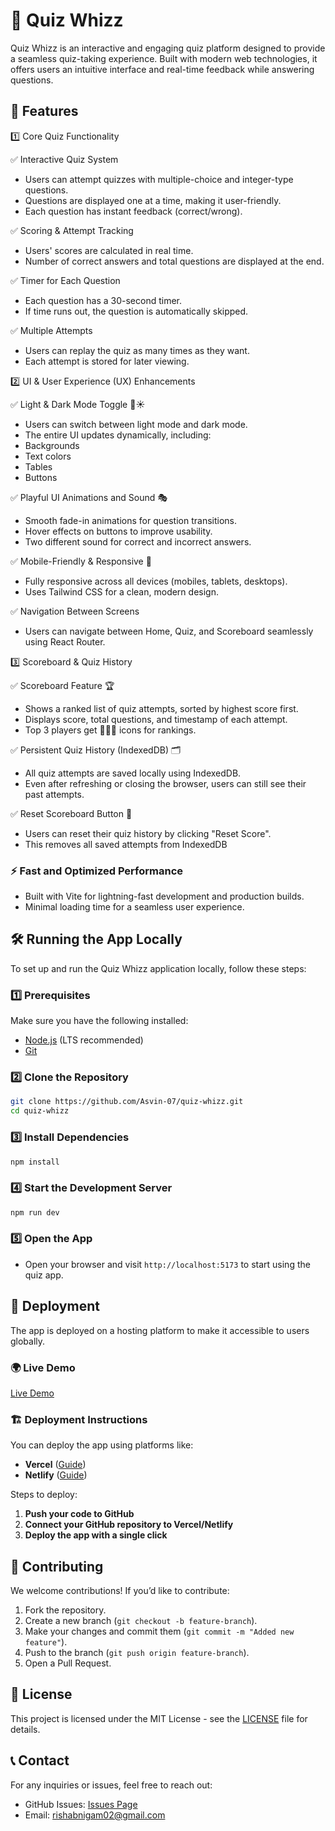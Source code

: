 # 📌 Quiz Whizz

Quiz Whizz is an interactive and engaging quiz platform designed to provide a seamless quiz-taking experience. Built with modern web technologies, it offers users an intuitive interface and real-time feedback while answering questions.

## 🚀 Features

1️⃣ Core Quiz Functionality

✅ Interactive Quiz System
- Users can attempt quizzes with multiple-choice and integer-type questions.
- Questions are displayed one at a time, making it user-friendly.
- Each question has instant feedback (correct/wrong).

✅ Scoring & Attempt Tracking
- Users' scores are calculated in real time.
- Number of correct answers and total questions are displayed at the end.

✅ Timer for Each Question
- Each question has a 30-second timer.
- If time runs out, the question is automatically skipped.

✅ Multiple Attempts
- Users can replay the quiz as many times as they want.
- Each attempt is stored for later viewing.

2️⃣ UI & User Experience (UX) Enhancements

✅ Light & Dark Mode Toggle 🌙☀️
- Users can switch between light mode and dark mode.
- The entire UI updates dynamically, including:
- Backgrounds
- Text colors
- Tables
- Buttons

✅ Playful UI Animations and Sound 🎭
- Smooth fade-in animations for question transitions.
- Hover effects on buttons to improve usability.
- Two different sound for correct and incorrect answers.

✅ Mobile-Friendly & Responsive 📱
- Fully responsive across all devices (mobiles, tablets, desktops).
- Uses Tailwind CSS for a clean, modern design.

✅ Navigation Between Screens
- Users can navigate between Home, Quiz, and Scoreboard seamlessly using React Router.

3️⃣ Scoreboard & Quiz History

✅ Scoreboard Feature 🏆
- Shows a ranked list of quiz attempts, sorted by highest score first.
- Displays score, total questions, and timestamp of each attempt.
- Top 3 players get 🥇🥈🥉 icons for rankings.

✅ Persistent Quiz History (IndexedDB) 🗂️
- All quiz attempts are saved locally using IndexedDB.
- Even after refreshing or closing the browser, users can still see their past attempts.

✅ Reset Scoreboard Button 🔄
- Users can reset their quiz history by clicking "Reset Score".
- This removes all saved attempts from IndexedDB

### ⚡ Fast and Optimized Performance
- Built with Vite for lightning-fast development and production builds.
- Minimal loading time for a seamless user experience.

## 🛠️ Running the App Locally

To set up and run the Quiz Whizz application locally, follow these steps:

### 1️⃣ Prerequisites
Make sure you have the following installed:
- [Node.js](https://nodejs.org/) (LTS recommended)
- [Git](https://git-scm.com/)

### 2️⃣ Clone the Repository
```sh
git clone https://github.com/Asvin-07/quiz-whizz.git
cd quiz-whizz
```

### 3️⃣ Install Dependencies
```sh
npm install
```

### 4️⃣ Start the Development Server
```sh
npm run dev
```

### 5️⃣ Open the App
- Open your browser and visit `http://localhost:5173` to start using the quiz app.

## 🚀 Deployment

The app is deployed on a hosting platform to make it accessible to users globally.

### 🌍 Live Demo
[Live Demo](https://quiz-app-beta-flax.vercel.app/)

### 🏗️ Deployment Instructions
You can deploy the app using platforms like:
- **Vercel** ([Guide](https://vercel.com/))
- **Netlify** ([Guide](https://www.netlify.com/))

Steps to deploy:
1. **Push your code to GitHub**
2. **Connect your GitHub repository to Vercel/Netlify**
3. **Deploy the app with a single click**

## 🤝 Contributing
We welcome contributions! If you’d like to contribute:
1. Fork the repository.
2. Create a new branch (`git checkout -b feature-branch`).
3. Make your changes and commit them (`git commit -m "Added new feature"`).
4. Push to the branch (`git push origin feature-branch`).
5. Open a Pull Request.

## 📜 License
This project is licensed under the MIT License - see the [LICENSE](LICENSE) file for details.

## 📞 Contact
For any inquiries or issues, feel free to reach out:
- GitHub Issues: [Issues Page](https://github.com/Asvin-07/quiz-whizz/issues)
- Email: rishabnigam02@gmail.com

